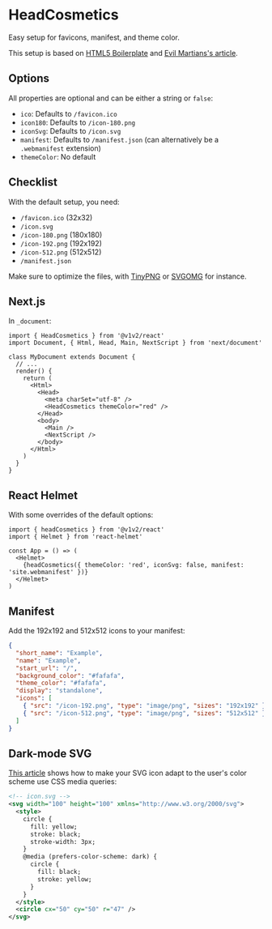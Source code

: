 # HeadCosmetics

Easy setup for favicons, manifest, and theme color.

This setup is based on [HTML5 Boilerplate](https://github.com/h5bp/html5-boilerplate/blob/main/src/index.html) and [Evil Martians's article](https://evilmartians.com/chronicles/how-to-favicon-in-2021-six-files-that-fit-most-needs).

## Options

All properties are optional and can be either a string or `false`:

- `ico`: Defaults to `/favicon.ico`
- `icon180`: Defaults to `/icon-180.png`
- `iconSvg`: Defaults to `/icon.svg`
- `manifest`: Defaults to `/manifest.json` (can alternatively be a `.webmanifest` extension)
- `themeColor`: No default

## Checklist

With the default setup, you need:

- `/favicon.ico` (32x32)
- `/icon.svg`
- `/icon-180.png` (180x180)
- `/icon-192.png` (192x192)
- `/icon-512.png` (512x512)
- `/manifest.json`

Make sure to optimize the files, with [TinyPNG](https://tinypng.com/) or [SVGOMG](https://jakearchibald.github.io/svgomg/) for instance.

## Next.js

In `_document`:

```tsx
import { HeadCosmetics } from '@v1v2/react'
import Document, { Html, Head, Main, NextScript } from 'next/document'

class MyDocument extends Document {
  // ...
  render() {
    return (
      <Html>
        <Head>
          <meta charSet="utf-8" />
          <HeadCosmetics themeColor="red" />
        </Head>
        <body>
          <Main />
          <NextScript />
        </body>
      </Html>
    )
  }
}
```

## React Helmet

With some overrides of the default options:

```tsx
import { headCosmetics } from '@v1v2/react'
import { Helmet } from 'react-helmet'

const App = () => (
  <Helmet>
    {headCosmetics({ themeColor: 'red', iconSvg: false, manifest: 'site.webmanifest' })}
  </Helmet>
)
```

## Manifest

Add the 192x192 and 512x512 icons to your manifest:

```json
{
  "short_name": "Example",
  "name": "Example",
  "start_url": "/",
  "background_color": "#fafafa",
  "theme_color": "#fafafa",
  "display": "standalone",
  "icons": [
    { "src": "/icon-192.png", "type": "image/png", "sizes": "192x192" },
    { "src": "/icon-512.png", "type": "image/png", "sizes": "512x512" }
  ]
}
```

## Dark-mode SVG

[This article](https://blog.tomayac.com/2019/09/21/prefers-color-scheme-in-svg-favicons-for-dark-mode-icons/) shows how to make your SVG icon adapt to the user's color scheme use CSS media queries:

```xml
<!-- icon.svg -->
<svg width="100" height="100" xmlns="http://www.w3.org/2000/svg">
  <style>
    circle {
      fill: yellow;
      stroke: black;
      stroke-width: 3px;
    }
    @media (prefers-color-scheme: dark) {
      circle {
        fill: black;
        stroke: yellow;
      }
    }
  </style>
  <circle cx="50" cy="50" r="47" />
</svg>
```
